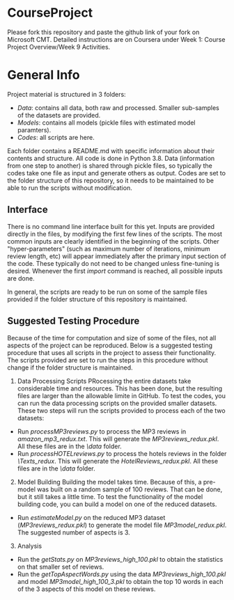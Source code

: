 # CourseProject

Please fork this repository and paste the github link of your fork on Microsoft CMT. Detailed instructions are on Coursera under Week 1: Course Project Overview/Week 9 Activities.

# General Info

Project material is structured in 3 folders:
- *Data*: contains all data, both raw and processed. Smaller sub-samples of the datasets are provided.
- *Models*: contains all models (pickle files with estimated model paramters). 
- *Codes*: all scripts are here.

Each folder contains a README.md with specific information about their contents and structure.
All code is done in Python 3.8. Data (information from one step to another) is shared through pickle files, so typically the codes take one file as input and generate others as output. Codes are set to the folder structure of this repository, so it needs to be maintained to be able to run the scripts without modification.

## Interface
There is no command line interface built for this yet. Inputs are provided directly in the files, by modifying the first few lines of the scripts.
The most common inputs are clearly identified in the beginning of the scripts.
Other "hyper-parameters" (such as maximum number of iterations, minimum review length, etc) will appear immediately after the primary input section of the code. These typically do not need to be changed unless fine-tuning is desired. Whenever the first *import* command is reached, all possible inputs are done.

In general, the scripts are ready to be run on some of the sample files provided if the folder structure of this repository is maintained.

## Suggested Testing Procedure
Because of the time for computation and size of some of the files, not all aspects of the project can be reproduced. Below is a suggested testing procedure that uses all scripts in the project to assess their functionality. The scripts provided are set to run the steps in this procedure without change if the folder structure is maintained.

1. Data Processing Scripts
PRocessing the entire datasets take considerable time and resources. This has been done, but the resulting files are larger than the allowable limite in GitHub.
To test the codes, you can run the data processing scripts on the provided smaller datasets. These two steps will run the scripts provided to process each of the two datasets:
- Run *processMP3reviews.py* to process the MP3 reviews in *amazon_mp3_redux.txt*. This will generate the *MP3reviews_redux.pkl*. All these files are in the *\data* folder.
- Run *processHOTELreviews.py* to process the hotels reviews in the folder *\Texts_redux*. This will generate the *HotelReviews_redux.pkl*. All these files are in the *\data* folder.

2. Model Building
Building the model takes time. Because of this, a pre-model was built on a random sample of 100 reviews. That can be done, but it still takes a little time.
To test the functionality of the model building code, you can build a model on one of the reduced datasets.
- Run *estimateModel.py* on the reduced MP3 dataset (*MP3reviews_redux.pkl*) to generate the model file *MP3model_redux.pkl*. The suggested number of aspects is 3.

3. Analysis
- Run the *getStats.py* on *MP3reviews_high_100.pkl* to obtain the statistics on that smaller set of reviews.
- Run the *getTopAspectWords.py* using the data *MP3reviews_high_100.pkl* and model *MP3model_high_100_3.pkl* to obtain the top 10 words in each of the 3 aspects of this model on these reviews.


